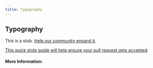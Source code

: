 ```yaml
---
title: Typography
---
```


## Typography

This is a stub. [Help our community expand it](https://github.com/freeCodeCamp/guide-articles/tree/master/articles/Design/Visual-Design/Typography/index.md).

[This quick style guide will help ensure your pull request gets accepted](https://github.com/freeCodeCamp/guide-articles/blob/master/README.md).

<!-- The article goes here, in GitHub-flavored Markdown. Feel free to add YouTube videos, images, and CodePen/JSBin embeds  -->

#### More Information:
<!-- Please add any articles you think might be helpful to read before writing the article -->


